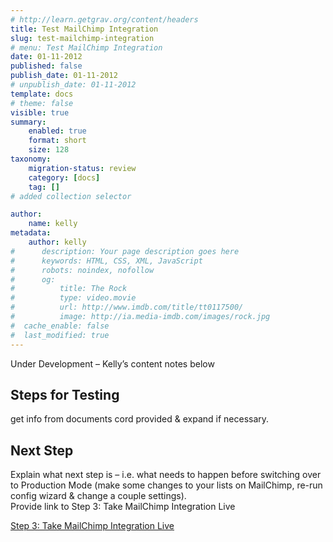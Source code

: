 ```yaml
---
# http://learn.getgrav.org/content/headers
title: Test MailChimp Integration
slug: test-mailchimp-integration
# menu: Test MailChimp Integration
date: 01-11-2012
published: false
publish_date: 01-11-2012
# unpublish_date: 01-11-2012
template: docs
# theme: false
visible: true
summary:
    enabled: true
    format: short
    size: 128
taxonomy:
    migration-status: review
    category: [docs]
    tag: []
# added collection selector

author:
    name: kelly
metadata:
    author: kelly
#      description: Your page description goes here
#      keywords: HTML, CSS, XML, JavaScript
#      robots: noindex, nofollow
#      og:
#          title: The Rock
#          type: video.movie
#          url: http://www.imdb.com/title/tt0117500/
#          image: http://ia.media-imdb.com/images/rock.jpg
#  cache_enable: false
#  last_modified: true
---
```


Under Development – Kelly’s content notes below

## Steps for Testing

get info from documents cord provided & expand if necessary.

## Next Step

Explain what next step is – i.e. what needs to happen before switching over to Production Mode (make some changes to your lists on MailChimp, re-run config wizard & change a couple settings).  
 Provide link to Step 3: Take MailChimp Integration Live

[Step 3: Take MailChimp Integration Live](http://www.mailbeez.com/documentation/tutorials/configbeez-tutorials/mailchimp-integration-tutorial/go-live/)
